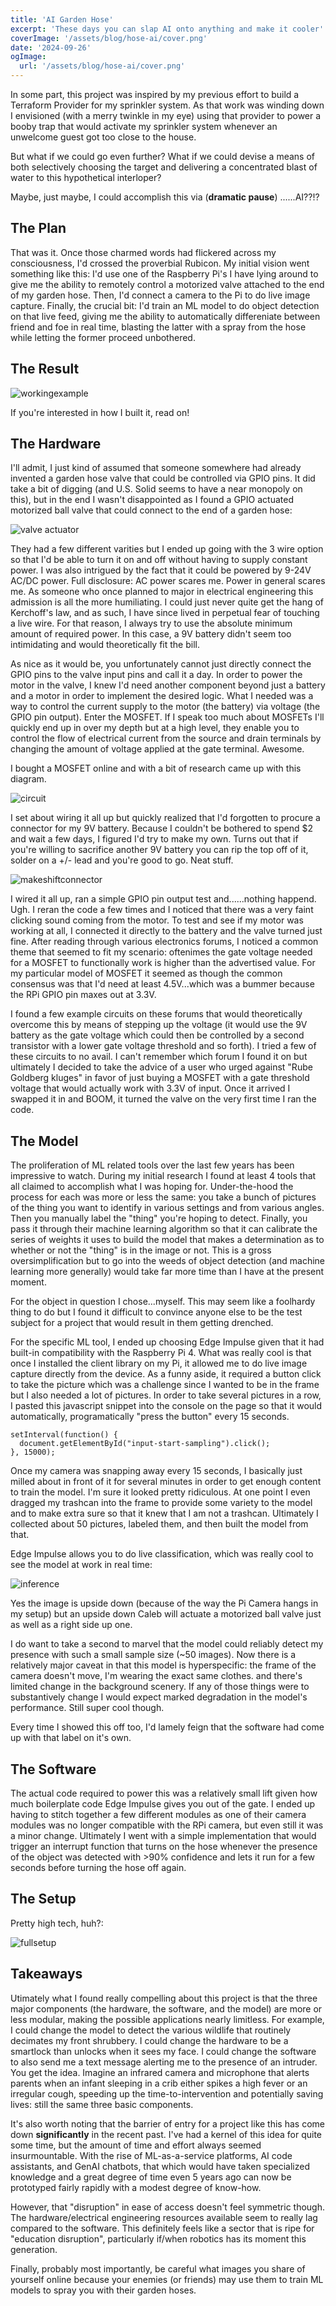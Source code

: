 ```yaml
---
title: 'AI Garden Hose'
excerpt: 'These days you can slap AI onto anything and make it cooler'
coverImage: '/assets/blog/hose-ai/cover.png'
date: '2024-09-26'
ogImage:
  url: '/assets/blog/hose-ai/cover.png'
---
```


In some part, this project was inspired by my previous effort to build a Terraform Provider for my sprinkler system. As that work was winding down I envisioned (with a merry twinkle in my eye) using that provider to power a booby trap that would activate my sprinkler system whenever an unwelcome guest got too close to the house. 

But what if we could go even further? What if we could devise a means of both selectively choosing the target and delivering a concentrated blast of water to this hypothetical interloper? 

Maybe, just maybe, I could accomplish this via (**dramatic pause**) ......AI??!?

## The Plan
That was it. Once those charmed words had flickered across my consciousness, I'd crossed the proverbial Rubicon. My initial vision went something like this: I'd use one of the Raspberry Pi's I have lying around to give me the ability to remotely control a motorized valve attached to the end of my garden hose. Then, I'd connect a camera to the Pi to do live image capture. Finally, the crucial bit: I'd train an ML model to do object detection on that live feed, giving me the ability to automatically differeniate between friend and foe in real time, blasting the latter with a spray from the hose while letting the former proceed unbothered. 

## The Result

![workingexample](/assets/blog/hose-ai/workingexample.gif)

If you're interested in how I built it, read on! 

## The Hardware
I'll admit, I just kind of assumed that someone somewhere had already invented a garden hose valve that could be controlled via GPIO pins. It did take a bit of digging (and U.S. Solid seems to have a near monopoly on this), but in the end I wasn't disappointed as I found a GPIO actuated motorized ball valve that could connect to the end of a garden hose:

![valve actuator](/assets/blog/hose-ai/valve.png)

They had a few different varities but I ended up going with the 3 wire option so that I'd be able to turn it on and off without having to supply constant power. I was also intrigued by the fact that it could be powered by 9-24V AC/DC power. Full disclosure: AC power scares me. Power in general scares me. As someone who once planned to major in electrical engineering this admission is all the more humiliating. I could just never quite get the hang of Kerchoff's law, and as such, I have since lived in perpetual fear of touching a live wire. For that reason, I always try to use the absolute minimum amount of required power. In this case, a 9V battery didn't seem too intimidating and would theoretically fit the bill. 

As nice as it would be, you unfortunately cannot just directly connect the GPIO pins to the valve input pins and call it a day. In order to power the motor in the valve, I knew I'd need another component beyond just a battery and a motor in order to implement the desired logic. What I needed was a way to control the current supply to the motor (the battery) via voltage (the GPIO pin output). Enter the MOSFET. If I speak too much about MOSFETs I'll quickly end up in over my depth but at a high level, they enable you to control the flow of electrical current from the source and drain terminals by changing the amount of voltage applied at the gate terminal. Awesome. 

I bought a MOSFET online and with a bit of research came up with this diagram. 

![circuit](/assets/blog/hose-ai/fullcircuit.gif)

I set about wiring it all up but quickly realized that I'd forgotten to procure a connector for my 9V battery. Because I couldn't be bothered to spend $2 and wait a few days, I figured I'd try to make my own. Turns out that if you're willing to sacrifice another 9V battery you can rip the top off of it, solder on a +/- lead and you're good to go. Neat stuff. 

![makeshiftconnector](/assets/blog/hose-ai/makeshiftconnector.jpg)

I wired it all up, ran a simple GPIO pin output test and......nothing happend. Ugh. I reran the code a few times and I noticed that there was a very faint clicking sound coming from the motor. To test and see if my motor was working at all, I connected it directly to the battery and the valve turned just fine. After reading through various electronics forums, I noticed a common theme that seemed to fit my scenario: oftenimes the gate voltage needed for a MOSFET to functionally work is higher than the advertised value. For my particular model of MOSFET it seemed as though the common consensus was that I'd need at least 4.5V...which was a bummer because the RPi GPIO pin maxes out at 3.3V. 

I found a few example circuits on these forums that would theoretically overcome this by means of stepping up the voltage (it would use the 9V battery as the gate voltage which could then be controlled by a second transistor with a lower gate voltage threshold and so forth). I tried a few of these circuits to no avail. I can't remember which forum I found it on but ultimately I decided to take the advice of a user who urged against "Rube Goldberg kluges" in favor of just buying a MOSFET with a gate threshold voltage that would actually work with 3.3V of input. Once it arrived I swapped it in and BOOM, it turned the valve on the very first time I ran the code. 

## The Model
The proliferation of ML related tools over the last few years has been impressive to watch. During my initial research I found at least 4 tools that all claimed to accomplish what I was hoping for. Under-the-hood the process for each was more or less the same: you take a bunch of pictures of the thing you want to identify in various settings and from various angles. Then you manually label the "thing" you're hoping to detect. Finally, you pass it through their machine learning algorithm so that it can calibrate the series of weights it uses to build the model that makes a determination as to whether or not the "thing" is in the image or not. This is a gross oversimplification but to go into the weeds of object detection (and machine learning more generally) would take far more time than I have at the present moment. 

For the object in question I chose...myself. This  may seem like a foolhardy thing to do but I found it difficult to convince anyone else to be the test subject for a project that would result in them getting drenched. 

For the specific ML tool, I ended up choosing Edge Impulse given that it had built-in compatibility with the Raspberry Pi 4. What was really cool is that once I installed the client library on my Pi, it allowed me to do live image capture directly from the device. As a funny aside, it required a button click to take the picture which was a challenge since I wanted to be in the frame but I also needed a lot of pictures. In order to take several pictures in a row, I pasted this javascript snippet into the console on the page so that it would automatically, programatically "press the button" every 15 seconds.

```
setInterval(function() { 
  document.getElementById("input-start-sampling").click(); 
}, 15000);
```

Once my camera was snapping away every 15 seconds, I basically just milled about in front of it for several minutes in order to get enough content to train the model. I'm sure it looked pretty ridiculous. At one point I even dragged my trashcan into the frame to provide some variety to the model and to make extra sure so that it knew that I am not a trashcan. Ultimately I collected about 50 pictures, labeled them, and then built the model from that. 

Edge Impulse allows you to do live classification, which was really cool to see the model at work in real time: 

![inference](/assets/blog/hose-ai/handsomeanimation.gif)

Yes the image is upside down (because of the way the Pi Camera hangs in my setup) but an upside down Caleb will actuate a motorized ball valve just as well as a right side up one. 

I do want to take a second to marvel that the model could reliably detect my presence with such a small sample size (~50 images). Now there is a relatively major caveat in that this model is hyperspecific: the frame of the camera doesn't move, I'm wearing the exact same clothes. and there's limited change in the background scenery. If any of those things were to substantively change I would expect marked degradation in the model's performance. Still super cool though. 

Every time I showed this off too, I'd lamely feign that the software had come up with that label on it's own. 

## The Software
The actual code required to power this was a relatively small lift given how much boilerplate code Edge Impulse gives you out of the gate. I ended up having to stitch together a few different modules as one of their camera modules was no longer compatible with the RPi camera, but even still it was a minor change. Ultimately I went with a simple implementation that would trigger an interrupt function that turns on the hose whenever the presence of the object was detected with >90% confidence and lets it run for a few seconds before turning the hose off again. 

## The Setup
Pretty high tech, huh?:

![fullsetup](/assets/blog/hose-ai/fullsetup.jpg)

## Takeaways
Utimately what I found really compelling about this project is that the three major components (the hardware, the software, and the model) are more or less modular, making the possible applications nearly limitless. For example, I could change the model to detect the various wildlife that routinely decimates my front shrubbery. I could change the hardware to be a smartlock than unlocks when it sees my face. I could change the software to also send me a text message alerting me to the presence of an intruder. You get the idea. Imagine an infrared camera and microphone that alerts parents when an infant sleeping in a crib either spikes a high fever or an irregular cough, speeding up the time-to-intervention and potentially saving lives: still the same three basic components. 

It's also worth noting that the barrier of entry for a project like this has come down **significantly** in the recent past. I've had a kernel of this idea for quite some time, but the amount of time and effort always seemed insurmountable. With the rise of ML-as-a-service platforms, AI code assistants, and GenAI chatbots, that which would have taken specialized knowledge and a great degree of time even 5 years ago can now be prototyped fairly rapidly with a modest degree of know-how. 

However, that "disruption" in ease of access doesn't feel symmetric though. The hardware/electrical engineering resources available seem to really lag compared to the software. This definitely feels like a sector that is ripe for "education disruption", particularly if/when robotics has its moment this generation. 

Finally, probably most importantly, be careful what images you share of yourself online because your enemies (or friends) may use them to train ML models to spray you with their garden hoses. 


